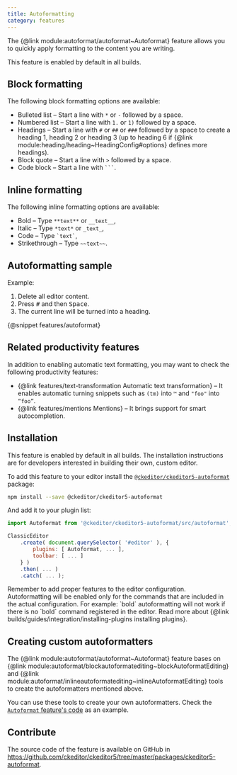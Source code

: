 ```yaml
---
title: Autoformatting
category: features
---
```


The {@link module:autoformat/autoformat~Autoformat} feature allows you to quickly apply formatting to the content you are writing.

<info-box info>
	This feature is enabled by default in all builds.
</info-box>

## Block formatting

The following block formatting options are available:

* Bulleted list &ndash; Start a line with `*` or `-` followed by a space.
* Numbered list &ndash; Start a line with `1.` or `1)` followed by a space.
* Headings &ndash; Start a line with `#` or `##` or `###` followed by a space to create a heading 1, heading 2 or heading 3 (up to heading 6 if {@link module:heading/heading~HeadingConfig#options} defines more headings).
* Block quote &ndash; Start a line with `>` followed by a space.
* Code block &ndash; Start a line with `` ``` ``.

## Inline formatting

The following inline formatting options are available:

* Bold &ndash; Type `**text**` or `__text__`,
* Italic &ndash; Type `*text*` or `_text_`,
* Code &ndash; Type ``` `text` ```,
* Strikethrough &ndash; Type `~~text~~`.

## Autoformatting sample

Example:

1. Delete all editor content.
2. Press <kbd>#</kbd> and then <kbd>Space</kbd>.
3. The current line will be turned into a heading.

{@snippet features/autoformat}

## Related productivity features

In addition to enabling automatic text formatting, you may want to check the following productivity features:

* {@link features/text-transformation Automatic text transformation} &ndash; It enables automatic turning snippets such as `(tm)` into `™` and `"foo"` into `“foo”`.
* {@link features/mentions Mentions} &ndash; It brings support for smart autocompletion.

## Installation

<info-box info>
	This feature is enabled by default in all builds. The installation instructions are for developers interested in building their own, custom editor.
</info-box>

To add this feature to your editor install the [`@ckeditor/ckeditor5-autoformat`](https://www.npmjs.com/package/@ckeditor/ckeditor5-autoformat) package:

```bash
npm install --save @ckeditor/ckeditor5-autoformat
```

And add it to your plugin list:

```js
import Autoformat from '@ckeditor/ckeditor5-autoformat/src/autoformat';

ClassicEditor
	.create( document.querySelector( '#editor' ), {
		plugins: [ Autoformat, ... ],
		toolbar: [ ... ]
	} )
	.then( ... )
	.catch( ... );
```

<info-box hint>
	Remember to add proper features to the editor configuration. Autoformatting will be enabled only for the commands that are included in the actual configuration. For example: `bold` autoformatting will not work if there is no `bold` command registered in the editor.
</info-box>

<info-box info>
	Read more about {@link builds/guides/integration/installing-plugins installing plugins}.
</info-box>

## Creating custom autoformatters

The {@link module:autoformat/autoformat~Autoformat} feature bases on {@link module:autoformat/blockautoformatediting~blockAutoformatEditing} and {@link module:autoformat/inlineautoformatediting~inlineAutoformatEditing} tools to create the autoformatters mentioned above.

You can use these tools to create your own autoformatters. Check the [`Autoformat` feature's code](https://github.com/ckeditor/ckeditor5/blob/master/packages/ckeditor5-autoformat/src/autoformat.js) as an example.

## Contribute

The source code of the feature is available on GitHub in https://github.com/ckeditor/ckeditor5/tree/master/packages/ckeditor5-autoformat.
